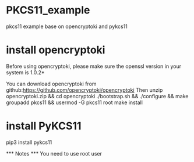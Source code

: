 # PKCS11_example
pkcs11 example base on opencryptoki and pykcs11

# install opencryptoki
Before using opencryptoki, please make sure the openssl version in your system is 1.0.2*

You can download opencryptoki from github:https://github.com/opencryptoki/opencryptoki
Then unzip opencryptoki.zip && cd opencryptoki
    ./bootstrap.sh && ./configure && make 
    groupadd pkcs11 && usermod -G pkcs11 root
    make install

# install PyKCS11
pip3 install pykcs11

*** Notes ***
You need to use root user 
